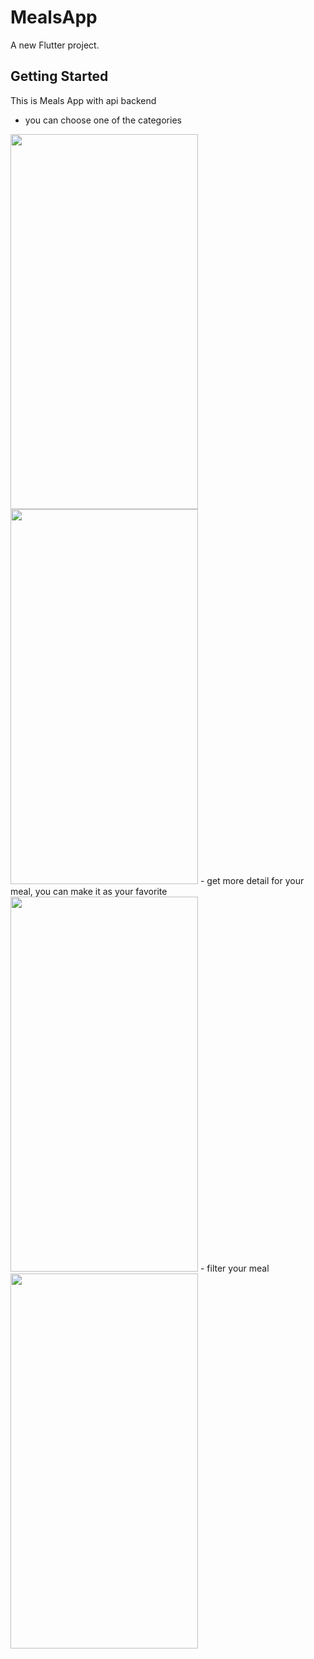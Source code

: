# MealsApp

A new Flutter project.

## Getting Started

This is Meals App with api backend
- you can choose one of the categories 

<img src="https://user-images.githubusercontent.com/92157668/192315661-35e1bdb4-b168-4058-80f0-70d12c5b2db1.jpg" width="300" height="600">
<img src="https://user-images.githubusercontent.com/92157668/192315751-6f7735b1-c299-49f1-8051-9cd68d7cbc21.jpg" width="300" height="600">
- get more detail for your meal, you can make it as your favorite


<img src="https://user-images.githubusercontent.com/92157668/192315921-a4ea9260-1ee6-4ef8-9194-e040b3e00372.jpg" width="300" height="600">
- filter your meal

<img src="https://user-images.githubusercontent.com/92157668/192316001-ee43ce47-4c38-4421-a741-9d1acc7b85db.jpg" width="300" height="600">





